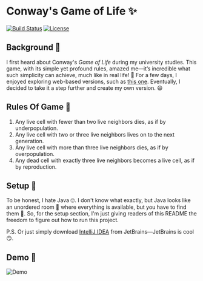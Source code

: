 # Conway's Game of Life ✨

[![Build Status](https://img.shields.io/badge/build-passing-brightgreen)](https://github.com/Toms343/Conway-Life-Game)
[![License](https://img.shields.io/badge/license-MIT-blue)](https://github.com/Toms343/Conway-Life-Game/blob/main/LICENSE)

## Background 🤯

I first heard about Conway's *Game of Life* during my university studies. This game, with its simple yet profound rules, amazed me—it’s incredible what such simplicity can achieve, 
much like in real life! 🌱 For a few days, I enjoyed exploring web-based versions, such as [this one](https://playgameoflife.com/). 
Eventually, I decided to take it a step further and create my own version. 😄 

## Rules Of Game 📜

1. Any live cell with fewer than two live neighbors dies, as if by underpopulation.
2. Any live cell with two or three live neighbors lives on to the next generation.
3. Any live cell with more than three live neighbors dies, as if by overpopulation.
4. Any dead cell with exactly three live neighbors becomes a live cell, as if by reproduction.

## Setup 🌱

To be honest, I hate Java 🙄. I don't know what exactly, but Java looks like an unordered room 🤨 where everything is available, but you have to find them 💭. 
So, for the setup section, I'm just giving readers of this README the freedom to figure out how to run this project.

P.S. Or just simply download [IntelliJ IDEA](https://www.jetbrains.com/idea/) from JetBrains—JetBrains is cool 😏.


## Demo 🚀

![Demo](https://github.com/TomC333/Conway-Life-Game/blob/main/Images/gameOfLife.gif)
